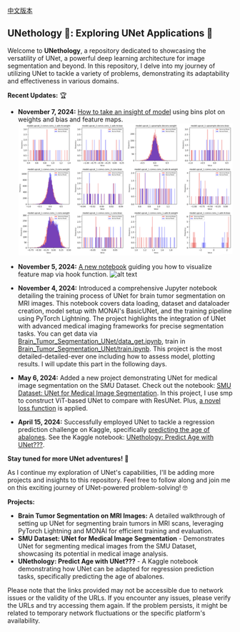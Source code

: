 [中文版本](README.zh.md)

## UNethology 🐚: Exploring UNet Applications 🧬

Welcome to **UNethology**, a repository dedicated to showcasing the versatility of UNet, a powerful deep learning architecture for image segmentation and beyond. In this repository, I delve into my journey of utilizing UNet to tackle a variety of problems, demonstrating its adaptability and effectiveness in various domains.

**Recent Updates:** 🏆

* **November 7, 2024:** [How to take an insight of model](Brain_Tumor_Segmentation_UNet/diagnose_dice_sharp_drop_problem.ipynb) using bins plot on weights and bias and feature maps.
![alt text](image-1.png)

* **November 5, 2024:** [A new notebook](Brain_Tumor_Segmentation_UNet/how_to_get_features_map.ipynb) guiding you how to visualize feature map via hook function.
![alt text](image.png)

* **November 4, 2024:** Introduced a comprehensive Jupyter notebook detailing the training process of UNet for brain tumor segmentation on MRI images. This notebook covers data loading, dataset and dataloader creation, model setup with MONAI's BasicUNet, and the training pipeline using PyTorch Lightning. The project highlights the integration of UNet with advanced medical imaging frameworks for precise segmentation tasks. You can get data via [Brain_Tumor_Segmentation_UNet/data_get.ipynb](Brain_Tumor_Segmentation_UNet/data_get.ipynb), 
train in [Brain_Tumor_Segmentation_UNet/train.ipynb](Brain_Tumor_Segmentation_UNet/train.ipynb). This project is the most detailed-detailed-ever one including how to assess model, plotting results. I will update this part in the following days.
 
* **May 6, 2024:** Added a new project demonstrating UNet for medical image segmentation on the SMU Dataset. Check out the notebook: [SMU Dataset: UNet for Medical Image Segmentation](https://www.kaggle.com/code/liaoguoying/smu-dataset-dl-update-with-new-dataset). In this project, I use smp to construct ViT-based UNet to compare with ResUNet. Plus, [a novel loss function](https://github.com/lgy112112/DiceCELossWithKL) is applied.

* **April 15, 2024:** Successfully employed UNet to tackle a regression prediction challenge on Kaggle, specifically [predicting the age of abalones](https://www.kaggle.com/competitions/playground-series-s4e4). See the Kaggle notebook: [UNethology: Predict Age with UNet???](https://www.kaggle.com/code/liaoguoying/unethology-predict-age-with-unet).

**Stay tuned for more UNet adventures!** 🚀

As I continue my exploration of UNet's capabilities, I'll be adding more projects and insights to this repository. Feel free to follow along and join me on this exciting journey of UNet-powered problem-solving! 🤓

**Projects:**

* **Brain Tumor Segmentation on MRI Images:** A detailed walkthrough of setting up UNet for segmenting brain tumors in MRI scans, leveraging PyTorch Lightning and MONAI for efficient training and evaluation.
* **SMU Dataset: UNet for Medical Image Segmentation** - Demonstrates UNet for segmenting medical images from the SMU Dataset, showcasing its potential in medical image analysis.
* **UNethology: Predict Age with UNet???** - A Kaggle notebook demonstrating how UNet can be adapted for regression prediction tasks, specifically predicting the age of abalones.

Please note that the links provided may not be accessible due to network issues or the validity of the URLs. If you encounter any issues, please verify the URLs and try accessing them again. If the problem persists, it might be related to temporary network fluctuations or the specific platform's availability.

